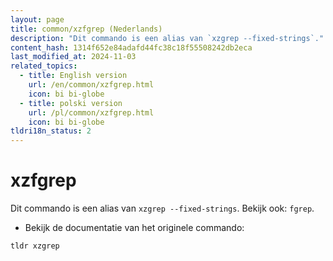 ```yaml
---
layout: page
title: common/xzfgrep (Nederlands)
description: "Dit commando is een alias van `xzgrep --fixed-strings`."
content_hash: 1314f652e84adafd44fc38c18f55508242db2eca
last_modified_at: 2024-11-03
related_topics:
  - title: English version
    url: /en/common/xzfgrep.html
    icon: bi bi-globe
  - title: polski version
    url: /pl/common/xzfgrep.html
    icon: bi bi-globe
tldri18n_status: 2
---
```

# xzfgrep

Dit commando is een alias van `xzgrep --fixed-strings`.
Bekijk ook: `fgrep`.

- Bekijk de documentatie van het originele commando:

`tldr xzgrep`
